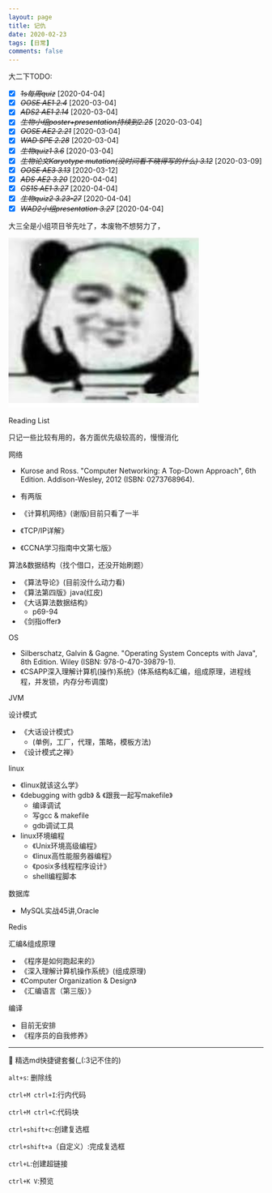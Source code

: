 ```yaml
---
layout: page
title: 记仇
date: 2020-02-23
tags: [日常]
comments: false
---
```


大二下TODO:
- [X] ~~*1s每周quiz*~~ [2020-04-04]
- [X] ~~*OOSE AE1 2.4*~~ [2020-03-04]
- [X] ~~*ADS2 AE1 2.14*~~ [2020-03-04]
- [X] ~~*生物小组poster+presentation持续到2.25*~~ [2020-03-04]
- [X] ~~*OOSE AE2 2.21*~~ [2020-03-04]
- [X] ~~*WAD SPE 2.28*~~ [2020-03-04]
- [X] ~~*生物quiz1 3.6*~~ [2020-03-04]
- [X] ~~*生物论文Karyotype mutation(没时间看不晓得写的什么) 3.12*~~ [2020-03-09]
- [X] ~~*OOSE AE3 3.13*~~ [2020-03-12]
- [X] ~~*ADS AE2 3.20*~~ [2020-04-04]
- [X] ~~*CS1S AE1 3.27*~~ [2020-04-04]
- [X] ~~*生物quiz2 3.23-27*~~ [2020-04-04]
- [X] ~~*WAD2小组presentation 3.27*~~ [2020-04-04]

大三全是小组项目爷先吐了，本废物不想努力了，

![](/static/2020-02-23-04-01-27.png)

Reading List

只记一些比较有用的，各方面优先级较高的，慢慢消化

网络
  - Kurose and Ross. "Computer Networking: A Top-Down Approach", 6th Edition. Addison-Wesley, 2012 (ISBN: 0273768964).
  - 有两版

  - 《计算机网络》(谢版)目前只看了一半
  - 《TCP/IP详解》
  - 《CCNA学习指南中文第七版》

算法&数据结构（找个借口，还没开始刷题）
  - 《算法导论》(目前没什么动力看)
  - 《算法第四版》java(红皮)
  - 《大话算法数据结构》
    - p69-94
  - 《剑指offer》

OS
  - Silberschatz, Galvin & Gagne. "Operating System Concepts with Java", 8th Edition. Wiley (ISBN: 978-0-470-39879-1).
  - 《CSAPP深入理解计算机(操作)系统》(体系结构&汇编，组成原理，进程线程，并发锁，内存分布调度)

JVM

设计模式
- 《大话设计模式》
  - (单例，工厂，代理，策略，模板方法)
- 《设计模式之禅》

linux
- 《linux就该这么学》
- 《debugging with gdb》 & 《跟我一起写makefile》
  - 编译调试
  - 写gcc & makefile
  - gdb调试工具
- linux环境编程
  - 《Unix环境高级编程》
  - 《linux高性能服务器编程》
  - 《posix多线程程序设计》
  - shell编程脚本

数据库
  - MySQL实战45讲,Oracle

Redis

汇编&组成原理
  - 《程序是如何跑起来的》
  - 《深入理解计算机操作系统》(组成原理)
  - 《Computer Organization & Design》
  - 《汇编语言（第三版）》

编译
  - 目前无安排
  - 《程序员的自我修养》

---
🍊 精选md快捷键套餐(_(:3记不住的)

`alt+s`: 删除线

`ctrl+M ctrl+I`:行内代码

`ctrl+M ctrl+C`:代码块

`ctrl+shift+c`:创建复选框

`ctrl+shift+a`（自定义）:完成复选框

`ctrl+L`:创建超链接

`ctrl+K V`:预览

